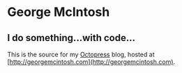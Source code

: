 # George McIntosh
## I do something...with code...

This is the source for my [Octopress](http://octopress.org) blog, hosted at [http://georgemcintosh.com](http://georgemcintosh.com).